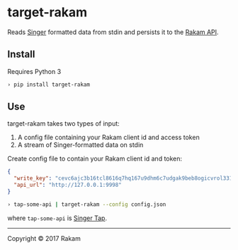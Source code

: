 # target-rakam

Reads [Singer](https://singer.io) formatted data from stdin and persists it to the [Rakam API](https://github.com/rakam-io/rakam).

## Install

Requires Python 3

```bash
› pip install target-rakam
```

## Use

target-rakam takes two types of input:

1. A config file containing your Rakam client id and access token
2. A stream of Singer-formatted data on stdin

Create config file to contain your Rakam client id and token:

```json
{
  "write_key": "cevc6ajc3b16tcl8616q7hq167u9dhm6c7udgak9beb8ogicvrol331c3fi6uab2",
  "api_url": "http://127.0.0.1:9998"
}
```

```bash
› tap-some-api | target-rakam --config config.json
```

where `tap-some-api` is [Singer Tap](https://singer.io).

---

Copyright &copy; 2017 Rakam
